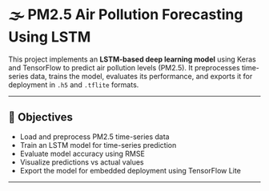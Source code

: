 # 🌫️ PM2.5 Air Pollution Forecasting Using LSTM

This project implements an **LSTM-based deep learning model** using Keras and TensorFlow to predict air pollution levels (PM2.5). It preprocesses time-series data, trains the model, evaluates its performance, and exports it for deployment in `.h5` and `.tflite` formats.

---

## 🎯 Objectives

- Load and preprocess PM2.5 time-series data
- Train an LSTM model for time-series prediction
- Evaluate model accuracy using RMSE
- Visualize predictions vs actual values
- Export the model for embedded deployment using TensorFlow Lite

---



